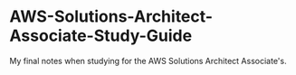 # AWS-Solutions-Architect-Associate-Study-Guide
My final notes when studying for the AWS Solutions Architect Associate's. 
